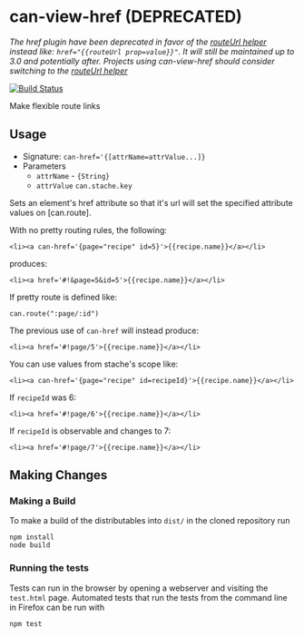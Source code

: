 # can-view-href (DEPRECATED)

*The href plugin have been deprecated in favor of the [routeUrl helper](https://canjs.com/docs/can.stache.helpers.routeUrl.html) instead like: `href="{{routeUrl prop=value}}"`. It will still be maintained up to 3.0 and potentially after. Projects using can-view-href should consider switching to the [routeUrl helper](https://canjs.com/docs/can.stache.helpers.routeUrl.html)*

[![Build Status](https://travis-ci.org/canjs/can-view-href.png?branch=master)](https://travis-ci.org/canjs/can-view-href)

Make flexible route links

## Usage

- Signature: `can-href='{[attrName=attrValue...]}`
- Parameters
	+ `attrName` - `{String}`
	+ `attrValue` `can.stache.key`

Sets an element's href attribute so that it's url will set the specified attribute values on [can.route].

With no pretty routing rules, the following:

```
<li><a can-href='{page="recipe" id=5}'>{{recipe.name}}</a></li>
```

produces:

```
<li><a href='#!&page=5&id=5'>{{recipe.name}}</a></li>
```

If pretty route is defined like:

```
can.route(":page/:id")
```

The previous use of `can-href` will instead produce:

```
<li><a href='#!page/5'>{{recipe.name}}</a></li>
```

You can use values from stache's scope like:

```
<li><a can-href='{page="recipe" id=recipeId}'>{{recipe.name}}</a></li>
```

If `recipeId` was 6:

```
<li><a href='#!page/6'>{{recipe.name}}</a></li>
```

If `recipeId` is observable and changes to 7:

```
<li><a href='#!page/7'>{{recipe.name}}</a></li>
```

## Making Changes

### Making a Build

To make a build of the distributables into `dist/` in the cloned repository run

```
npm install
node build
```

### Running the tests

Tests can run in the browser by opening a webserver and visiting the `test.html` page.
Automated tests that run the tests from the command line in Firefox can be run with

```
npm test
```

